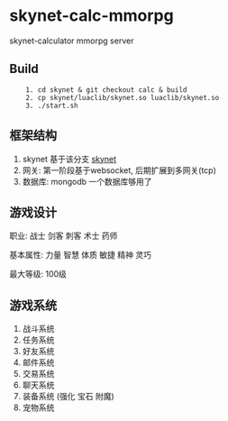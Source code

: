 # skynet-calc-mmorpg
skynet-calculator mmorpg server


## Build
```
	1. cd skynet & git checkout calc & build
	2. cp skynet/luaclib/skynet.so luaclib/skynet.so
	3. ./start.sh
```

## 框架结构
1. skynet 基于该分支 [skynet](https://github.com/HYbutterfly/skynet/tree/calc) 
2. 网关: 第一阶段基于websocket, 后期扩展到多网关(tcp)
3. 数据库: mongodb 一个数据库够用了


## 游戏设计
职业: 
	战士 剑客 刺客 术士 药师

基本属性:
	力量 智慧 体质 敏捷 精神 灵巧

最大等级: 100级


## 游戏系统 
1. 战斗系统
2. 任务系统
3. 好友系统
4. 邮件系统
5. 交易系统
6. 聊天系统
7. 装备系统 (强化 宝石 附魔)
8. 宠物系统